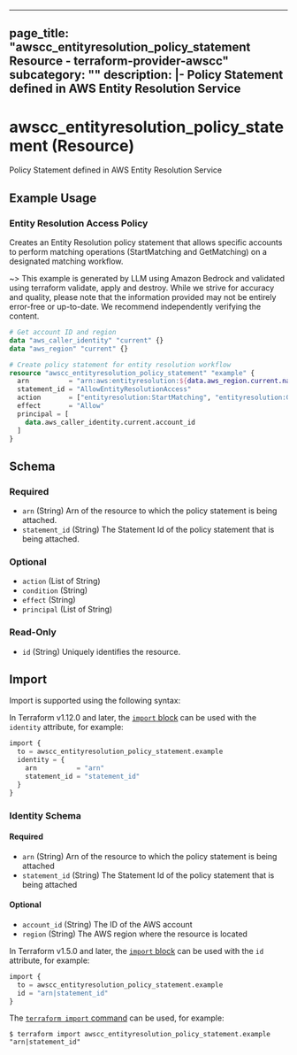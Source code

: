 
---
page_title: "awscc_entityresolution_policy_statement Resource - terraform-provider-awscc"
subcategory: ""
description: |-
  Policy Statement defined in AWS Entity Resolution Service
---

# awscc_entityresolution_policy_statement (Resource)

Policy Statement defined in AWS Entity Resolution Service

## Example Usage

### Entity Resolution Access Policy

Creates an Entity Resolution policy statement that allows specific accounts to perform matching operations (StartMatching and GetMatching) on a designated matching workflow.

~> This example is generated by LLM using Amazon Bedrock and validated using terraform validate, apply and destroy. While we strive for accuracy and quality, please note that the information provided may not be entirely error-free or up-to-date. We recommend independently verifying the content.

```terraform
# Get account ID and region
data "aws_caller_identity" "current" {}
data "aws_region" "current" {}

# Create policy statement for entity resolution workflow
resource "awscc_entityresolution_policy_statement" "example" {
  arn          = "arn:aws:entityresolution:${data.aws_region.current.name}:${data.aws_caller_identity.current.account_id}:matchingworkflow/example-workflow"
  statement_id = "AllowEntityResolutionAccess"
  action       = ["entityresolution:StartMatching", "entityresolution:GetMatching"]
  effect       = "Allow"
  principal = [
    data.aws_caller_identity.current.account_id
  ]
}
```

<!-- schema generated by tfplugindocs -->
## Schema

### Required

- `arn` (String) Arn of the resource to which the policy statement is being attached.
- `statement_id` (String) The Statement Id of the policy statement that is being attached.

### Optional

- `action` (List of String)
- `condition` (String)
- `effect` (String)
- `principal` (List of String)

### Read-Only

- `id` (String) Uniquely identifies the resource.

## Import

Import is supported using the following syntax:

In Terraform v1.12.0 and later, the [`import` block](https://developer.hashicorp.com/terraform/language/import) can be used with the `identity` attribute, for example:

```terraform
import {
  to = awscc_entityresolution_policy_statement.example
  identity = {
    arn          = "arn"
    statement_id = "statement_id"
  }
}
```

<!-- schema generated by tfplugindocs -->
### Identity Schema

#### Required

- `arn` (String) Arn of the resource to which the policy statement is being attached
- `statement_id` (String) The Statement Id of the policy statement that is being attached

#### Optional

- `account_id` (String) The ID of the AWS account
- `region` (String) The AWS region where the resource is located

In Terraform v1.5.0 and later, the [`import` block](https://developer.hashicorp.com/terraform/language/import) can be used with the `id` attribute, for example:

```terraform
import {
  to = awscc_entityresolution_policy_statement.example
  id = "arn|statement_id"
}
```

The [`terraform import` command](https://developer.hashicorp.com/terraform/cli/commands/import) can be used, for example:

```shell
$ terraform import awscc_entityresolution_policy_statement.example "arn|statement_id"
```
